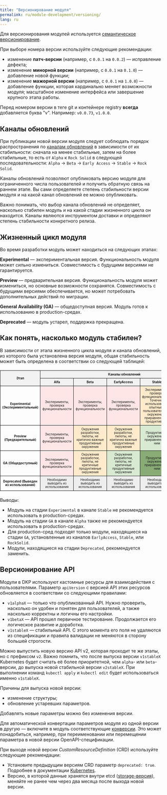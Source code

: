 ```yaml
---
title: "Версионирование модуля"
permalink: ru/module-development/versioning/
lang: ru
---
```


Для версионирования модулей используется [семантическое версионирование](https://semver.org/lang/ru/).

При выборе номера версии используйте следующие рекомендации:
- изменение **патч-версии** (например, c `0.0.1` на `0.0.2`) — исправление дефекта;
- изменение **минорной версии** (например, c `0.0.1` на `0.1.0`) — добавление новой функции;
- изменение **мажорной версии** (например, c `0.0.1` на `1.0.0`) — добавление функции, которая кардинально меняет возможности модуля; масштабное изменение интерфейса или завершение крупного этапа работы.

Перед номером версии в теге git и контейнере registry **всегда** добавляется буква "v". Например: `v0.0.73`, `v1.0.0`.

## Каналы обновлений

При публикации новой версии модуля следует соблюдать порядок распространения по [каналам обновлений](../../deckhouse-release-channels.html) в зависимости от их стабильности: сначала на менее стабильные, затем на более стабильные, то есть от `Alpha` к `Rock Solid` в следующей последовательности: `Alpha` → `Beta` → `Early Access` → `Stable` → `Rock Solid`.

Каналы обновлений позволяют опубликовать версию модуля для ограниченного числа пользователей и получить обратную связь на раннем этапе. Вы сами определяете степень стабильности версии модуля и на какой канал обновлений ее можно опубликовать.

Важно понимать, что выбор канала обновлений не определяет, насколько стабилен модуль и на какой стадии жизненного цикла он находится. Каналы являются инструментом доставки и определяют степень стабильности конкретного релиза.

## Жизненный цикл модуля

Во время разработки модуль может находиться на следующих этапах:

**Experimental** — экспериментальная версия. Функциональность модуля может сильно измениться. Совместимость с будущими версиями не гарантируется.

**Preview** — предварительная версия. Функциональность модуля может измениться, но основные возможности сохранятся. Совместимость с будущими версиями обеспечивается, но может потребовать дополнительных действий по миграции.

**General Availability (GA)** — общедоступная версия. Модуль готов к использованию в production-средах.

**Deprecated** — модуль устарел, поддержка прекращена.

## Как понять, насколько модуль стабилен?

В зависимости от этапа жизненного цикла модуля и канала обновлений, из которого была установлена версия модуля, общая стабильность может быть определена в соответствии со следующей таблицей:

<html lang="ru">
<head>
    <meta charset="UTF-8">
    <meta name="viewport" content="width=device-width, initial-scale=1.0">
    <title>Этапы модулей</title>
    <style>
        body {
            margin: 0;
            padding: 0;
            box-sizing: border-box;
        }
        table {
            width: 100%;
            table-layout: fixed;
            border-collapse: collapse;
            margin: 20px auto;
            font-size: 0.7em;
        }
        th, td {
            padding: 6px;
            border: 1px solid #000;
            text-align: center;
            vertical-align: middle;
            word-wrap: break-word;
        }
        th {
            background-color: #f2f2f2;
            font-weight: bold;
            text-align: center;
            vertical-align: middle;
        }
        .header-row {
            background-color: #e0e0e0;
            font-weight: bold;
        }
        .sub-header {
            background-color: #f9f9f9;
        }
        .pink {
            background-color: #ffe6e6;
        }
        .yellow {
            background-color: #ffebcc;
        }
        .green {
            background-color: #d9ead3;
        }
        .grey {
            background-color: #eeeeee;
        }
        .medium-green {
            background-color: #89AC76;
        }
        .dark-green {
            background-color: #44944A;
        }
    </style>
</head>
<body>

<table>
    <thead>
        <tr class="header-row">
            <th rowspan="2" style="text-align:center; vertical-align: middle;">Этап</th>
            <th colspan="5" style="text-align:center; vertical-align: middle;">Каналы обновлений</th>
        </tr>
        <tr class="sub-header">
            <th style="text-align:center; vertical-align: middle;">Alfa</th>
            <th style="text-align:center; vertical-align: middle;">Beta</th>
            <th style="text-align:center; vertical-align: middle;">EarlyAccess</th>
            <th style="text-align:center; vertical-align: middle;">Stable</th>
            <th style="text-align:center; vertical-align: middle;">RockSolid</th>
        </tr>
    </thead>
    <tbody>
        <tr>
            <td style="text-align:center; vertical-align: middle;"><strong>Experimental (Экспериментальный)</strong></td>
            <td class="pink" style="text-align:center; vertical-align: middle;">Эксперименты, проверка функциональности</td>
            <td class="pink" style="text-align:center; vertical-align: middle;">Эксперименты, проверка функциональности</td>
            <td class="pink" style="text-align:center; vertical-align: middle;">Эксперименты, проверка функциональности</td>
            <td class="yellow" style="text-align:center; vertical-align: middle;">Эксперименты, проверка функциональности. Точечное использование опытными пользователями в окружениях, приравненных к продуктивным</td>
            <td class="yellow" style="text-align:center; vertical-align: middle;">Эксперименты, проверка функциональности. Точечное использование опытными пользователями в окружениях, приравненных к продуктивным</td>
        </tr>
        <tr>
            <td style="text-align:center; vertical-align: middle;"><strong>Preview (Предварительный)</strong></td>
            <td class="pink" style="text-align:center; vertical-align: middle;">Эксперименты, проверка функциональности</td>
            <td class="yellow" style="text-align:center; vertical-align: middle;">Окружения разработки, пилоты, не критично важные продуктивные окружения</td>
            <td class="yellow" style="text-align:center; vertical-align: middle;">Окружения разработки, пилоты, не критично важные продуктивные окружения</td>
            <td class="green" style="text-align:center; vertical-align: middle;">Продуктивные окружения и приравненные к ним</td>
            <td class="green" style="text-align:center; vertical-align: middle;">Продуктивные окружения и приравненные к ним</td>
        </tr>
        <tr>
            <td style="text-align:center; vertical-align: middle;"><strong>GA (Общедоступный)</strong></td>
            <td class="pink" style="text-align:center; vertical-align: middle;">Эксперименты, проверка функциональности</td>
            <td class="yellow" style="text-align:center; vertical-align: middle;">Окружения разработки, пилоты, не критичные продуктивные окружения</td>
            <td class="green" style="text-align:center; vertical-align: middle;">Окружения разработки, пилоты, не критичные продуктивные окружения</td>
            <td class="medium-green" style="text-align:center; vertical-align: middle;">Продуктивные окружения и приравненные к ним</td>
            <td class="dark-green" style="text-align:center; vertical-align: middle;">Критично важные продуктивные окружения и приравненные к ним</td>
        </tr>
        <tr>
            <td style="text-align:center; vertical-align: middle;"><strong>Deprecated (Выведен из использования)</strong></td>
            <td class="grey" style="text-align:center; vertical-align: middle;">Необходимо выводить из использования</td>
            <td class="grey" style="text-align:center; vertical-align: middle;">Необходимо выводить из использования</td>
            <td class="grey" style="text-align:center; vertical-align: middle;">Необходимо выводить из использования</td>
            <td class="grey" style="text-align:center; vertical-align: middle;">Необходимо выводить из использования</td>
            <td class="grey" style="text-align:center; vertical-align: middle;">Необходимо выводить из использования</td>
        </tr>
    </tbody>
</table>

</body>
</html>

Выводы:
- Модуль на стадии `Experimental` в канале `Stable` не рекомендуется использовать в production-средах.
- Модуль на стадии `GA` в канале `Alpha` также не рекомендуется использовать в production-средах.
- Для production-сред подходят только модули, находящиеся на стадии `GA`, установленные из каналов `EarlyAccess`, `Stable`, или `RockSolid`.
- Модули, находящиеся на стадии `Deprecated`, рекомендуется заменить.

<!--
## Стадии отдельных возможностей модуля @TODO

Ресурс *ModuleConfig* позволяет управлять дополнительными возможностями модуля. Эти опции могут быть помечены как `Experimental`, `Preview`, `GA` или `Deprecated` в параметре `x-feature-stage` в схеме OpenAPI `x-feature-stage: Experimental|Preview|GA|Deprecated` (значение по умолчанию — `GA`).

При включении функций на стадии, отличной от `GA`, выдается предупреждение.

В настройках Deckhouse Kubernetes Platform (DKP) можно задать глобальные правила, определяющие, какие функции и на каком этапе могут быть включены в кластере. Это помогает предотвратить случайное использование Experimental-функций в рабочих средах.
-->

## Версионирование API

Модули в DKP используют кастомные ресурсы для взаимодействия с пользователями. Параметр `apiVersion` с версией API этих ресурсов обновляется в соответствии со следующими правилами:

- `v1alphaX` — только что опубликованный API. Нужно проверить, насколько он удобен и понятен для пользователей, а также насколько корректны и логичны его настройки.
- `v1betaX` — API прошел первичное тестирование. Продолжается его логическое развитие и доработка.
- `v1stableX` — стабильный API. С этого момента его поля не удаляются из спецификации и правила валидации не меняются в сторону большей строгости.

Можно выпустить новую версию API v2, которая проходит те же этапы, но с префиксом `v2`. Важно помнить, что после выпуска версии `v1stableX` Kubernetes будет считать её более приоритетной, чем `alpha`- или `beta`-версии, до выпуска новой стабильной версии `v2stableX`. При выполнении команд `kubectl apply` и `kubectl edit` будет использоваться именно `v1stableX`.

Причины для выпуска новой версии:
* изменение структуры;
* обновление устаревших параметров.

Добавлять новые параметры можно без изменения версии.

Для автоматической конвертации параметров модуля из одной версии в другую — включите в модуль соответствующие [конверсии](../structure/#conversions).
Это может понадобиться, например, при переименовании или перемещении параметра в новой версии OpenAPI-спецификации.

При выходе новой версии *CustomResourceDefinition* (CRD) используйте следующие рекомендации:
* Установите предыдущим версиям CRD параметр `deprecated: true`. Подробнее в документации [Kubernetes](https://kubernetes.io/docs/tasks/extend-kubernetes/custom-resources/custom-resource-definition-versioning/#version-deprecation).
* Версию, в которой данные хранятся внутри etcd ([storage-версия](https://kubernetes.io/docs/tasks/extend-kubernetes/custom-resources/custom-resource-definition-versioning/#upgrade-existing-objects-to-a-new-stored-version)), меняйте не ранее чем через два месяца после выхода новой версии.
